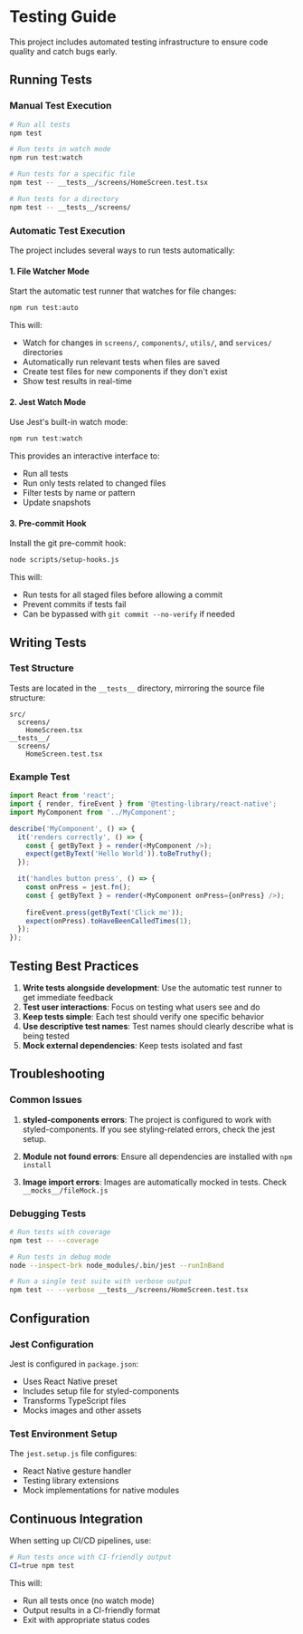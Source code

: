# Testing Guide

This project includes automated testing infrastructure to ensure code quality and catch bugs early.

## Running Tests

### Manual Test Execution

```bash
# Run all tests
npm test

# Run tests in watch mode
npm run test:watch

# Run tests for a specific file
npm test -- __tests__/screens/HomeScreen.test.tsx

# Run tests for a directory
npm test -- __tests__/screens/
```

### Automatic Test Execution

The project includes several ways to run tests automatically:

#### 1. File Watcher Mode

Start the automatic test runner that watches for file changes:

```bash
npm run test:auto
```

This will:
- Watch for changes in `screens/`, `components/`, `utils/`, and `services/` directories
- Automatically run relevant tests when files are saved
- Create test files for new components if they don't exist
- Show test results in real-time

#### 2. Jest Watch Mode

Use Jest's built-in watch mode:

```bash
npm run test:watch
```

This provides an interactive interface to:
- Run all tests
- Run only tests related to changed files
- Filter tests by name or pattern
- Update snapshots

#### 3. Pre-commit Hook

Install the git pre-commit hook:

```bash
node scripts/setup-hooks.js
```

This will:
- Run tests for all staged files before allowing a commit
- Prevent commits if tests fail
- Can be bypassed with `git commit --no-verify` if needed

## Writing Tests

### Test Structure

Tests are located in the `__tests__` directory, mirroring the source file structure:

```
src/
  screens/
    HomeScreen.tsx
__tests__/
  screens/
    HomeScreen.test.tsx
```

### Example Test

```typescript
import React from 'react';
import { render, fireEvent } from '@testing-library/react-native';
import MyComponent from '../MyComponent';

describe('MyComponent', () => {
  it('renders correctly', () => {
    const { getByText } = render(<MyComponent />);
    expect(getByText('Hello World')).toBeTruthy();
  });

  it('handles button press', () => {
    const onPress = jest.fn();
    const { getByText } = render(<MyComponent onPress={onPress} />);
    
    fireEvent.press(getByText('Click me'));
    expect(onPress).toHaveBeenCalledTimes(1);
  });
});
```

## Testing Best Practices

1. **Write tests alongside development**: Use the automatic test runner to get immediate feedback
2. **Test user interactions**: Focus on testing what users see and do
3. **Keep tests simple**: Each test should verify one specific behavior
4. **Use descriptive test names**: Test names should clearly describe what is being tested
5. **Mock external dependencies**: Keep tests isolated and fast

## Troubleshooting

### Common Issues

1. **styled-components errors**: The project is configured to work with styled-components. If you see styling-related errors, check the jest setup.

2. **Module not found errors**: Ensure all dependencies are installed with `npm install`

3. **Image import errors**: Images are automatically mocked in tests. Check `__mocks__/fileMock.js`

### Debugging Tests

```bash
# Run tests with coverage
npm test -- --coverage

# Run tests in debug mode
node --inspect-brk node_modules/.bin/jest --runInBand

# Run a single test suite with verbose output
npm test -- --verbose __tests__/screens/HomeScreen.test.tsx
```

## Configuration

### Jest Configuration

Jest is configured in `package.json`:
- Uses React Native preset
- Includes setup file for styled-components
- Transforms TypeScript files
- Mocks images and other assets

### Test Environment Setup

The `jest.setup.js` file configures:
- React Native gesture handler
- Testing library extensions
- Mock implementations for native modules

## Continuous Integration

When setting up CI/CD pipelines, use:

```bash
# Run tests once with CI-friendly output
CI=true npm test
```

This will:
- Run all tests once (no watch mode)
- Output results in a CI-friendly format
- Exit with appropriate status codes